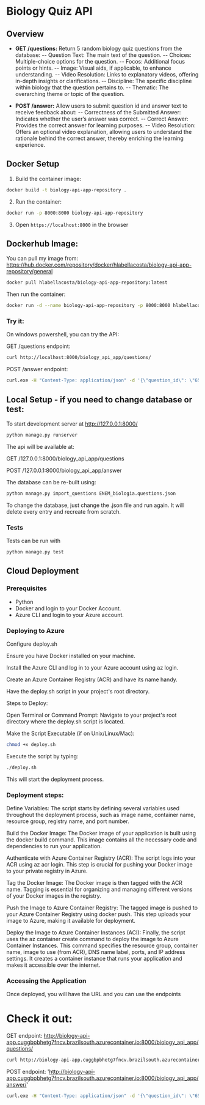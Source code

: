 # Biology Quiz API

## Overview
- **GET /questions:** Return 5 random biology quiz questions from the database:
-- Question Text: The main text of the question.
-- Choices: Multiple-choice options for the question.
-- Focos: Additional focus points or hints.
-- Image: Visual aids, if applicable, to enhance understanding.
-- Video Resolution: Links to explanatory videos, offering in-depth insights or clarifications.
-- Discipline: The specific discipline within biology that the question pertains to.
-- Thematic: The overarching theme or topic of the question.

- **POST /answer:** Allow users to submit question id and answer text to receive feedback about:
-- Correctness of the Submitted Answer: Indicates whether the user’s answer was correct.
-- Correct Answer: Provides the correct answer for learning purposes.
-- Video Resolution: Offers an optional video explanation, allowing users to understand the rationale behind the correct answer, thereby enriching the learning experience.


## Docker Setup

1. Build the container image:

```bash
docker build -t biology-api-app-repository .
```

2. Run the container:

```bash
docker run -p 8000:8000 biology-api-app-repository
```

3. Open `https://localhost:8000` in the browser

## Dockerhub Image:

You can pull my image from: https://hub.docker.com/repository/docker/hlabellacosta/biology-api-app-repository/general

```bash
docker pull hlabellacosta/biology-api-app-repository:latest
```

Then run the container:

```bash
docker run -d --name biology-api-app-repository -p 8000:8000 hlabellacosta/biology-api-app-repository:latest
```

### Try it:

On windows powershell, you can try the API: 

GET /questions endpoint: 
```bash
curl http://localhost:8000/biology_api_app/questions/
```

POST /answer endpoint: 
```bash
curl.exe -H "Content-Type: application/json" -d '{\"question_id\": \"6512e2b5fd7b465b02516710\", \"submitted_answer\": \"favorecem a adapta\u00e7\u00e3o de plantas lenhosas madeireiras.\"}' 'http://localhost:8000/biology_api_app/answer/'

```


## Local Setup - if you need to change database or test:

To start development server at http://127.0.0.1:8000/

```bash
python manage.py runserver
```

The api will be available at:

GET /127.0.0.1:8000/biology_api_app/questions

POST /127.0.0.1:8000/biology_api_app/answer

The database can be re-built using:

```bash
python manage.py import_questions ENEM_biologia.questions.json
```

To change the database, just change the .json file and run again. It will delete every entry and recreate from scratch.

### Tests

Tests can be run with

```bash
python manage.py test
```


## Cloud Deployment

### Prerequisites

- Python
- Docker and login to your Docker Account.
- Azure CLI and login to your Azure account.

### Deploying to Azure

Configure deploy.sh

Ensure you have Docker installed on your machine.

Install the Azure CLI and log in to your Azure account using az login.

Create an Azure Container Registry (ACR) and have its name handy.

Have the deploy.sh script in your project's root directory.

Steps to Deploy:

Open Terminal or Command Prompt:
Navigate to your project's root directory where the deploy.sh script is located.

Make the Script Executable (if on Unix/Linux/Mac):
```bash
chmod +x deploy.sh
```
Execute the script by typing:
```bash
./deploy.sh
```

This will start the deployment process.

### Deployment steps:

Define Variables:
The script starts by defining several variables used throughout the deployment process, such as image name, container name, resource group, registry name, and port number.

Build the Docker Image:
The Docker image of your application is built using the docker build command. This image contains all the necessary code and dependencies to run your application.

Authenticate with Azure Container Registry (ACR):
The script logs into your ACR using az acr login. This step is crucial for pushing your Docker image to your private registry in Azure.

Tag the Docker Image:
The Docker image is then tagged with the ACR name. Tagging is essential for organizing and managing different versions of your Docker images in the registry.

Push the Image to Azure Container Registry:
The tagged image is pushed to your Azure Container Registry using docker push. This step uploads your image to Azure, making it available for deployment.

Deploy the Image to Azure Container Instances (ACI):
Finally, the script uses the az container create command to deploy the image to Azure Container Instances. This command specifies the resource group, container name, image to use (from ACR), DNS name label, ports, and IP address settings. It creates a container instance that runs your application and makes it accessible over the internet.

### Accessing the Application

Once deployed, you will have the URL and you can use the endpoints

# Check it out:

GET endpoint: http://biology-api-app.cuggbpbhetg7fncv.brazilsouth.azurecontainer.io:8000/biology_api_app/questions/

```bash
curl http://biology-api-app.cuggbpbhetg7fncv.brazilsouth.azurecontainer.io:8000/biology_api_app/questions/
```

POST endpoint: 'http://biology-api-app.cuggbpbhetg7fncv.brazilsouth.azurecontainer.io:8000/biology_api_app/answer/'
```bash
curl.exe -H "Content-Type: application/json" -d '{\"question_id\": \"6512e2b5fd7b465b02516710\", \"submitted_answer\": \"favorecem a adapta\u00e7\u00e3o de plantas lenhosas madeireiras.\"}' 'http://biology-api-app.cuggbpbhetg7fncv.brazilsouth.azurecontainer.io:8000/biology_api_app/answer/'
```

